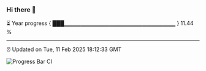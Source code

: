 ### Hi there 👋

⏳ Year progress { ███▁▁▁▁▁▁▁▁▁▁▁▁▁▁▁▁▁▁▁▁▁▁▁▁▁▁▁ } 11.44 %

---

⏰ Updated on Tue, 11 Feb 2025 18:12:33 GMT

![Progress Bar CI](https://github.com/Shyam-Makwana/GitHub-Actions-Demo/workflows/Progress%20Bar%20CI/badge.svg)
